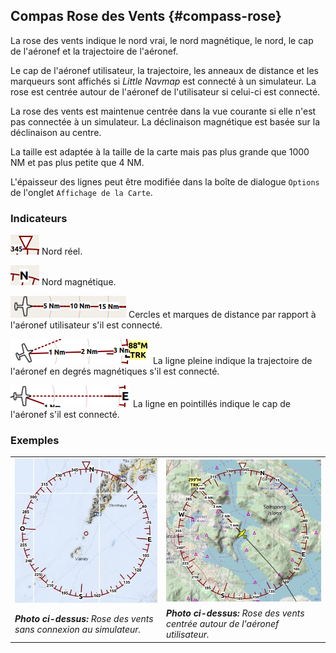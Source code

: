 ## Compas Rose des Vents {#compass-rose}

La rose des vents indique le nord vrai, le nord magnétique, le nord, le cap de l'aéronef et la trajectoire de l'aéronef.

Le cap de l'aéronef utilisateur, la trajectoire, les anneaux de distance et les marqueurs sont affichés si _Little Navmap_ est connecté à un simulateur. La rose est centrée autour de l'aéronef de l'utilisateur si celui-ci est connecté.

La rose des vents est maintenue centrée dans la vue courante si elle n'est pas connectée à un simulateur. La déclinaison magnétique est basée sur la déclinaison au centre.

La taille est adaptée à la taille de la carte mais pas plus grande que 1000 NM et pas plus petite que 4 NM.

L'épaisseur des lignes peut être modifiée dans la boîte de dialogue `Options`  de l'onglet `Affichage de la Carte`.

### Indicateurs

![True North](../images/legend/compass_rose_true_north.png "True North") Nord réel.

![Magnetic North](../images/legend/compass_rose_mag_north.png "Magnetic North") Nord magnétique.

![Distance Circles](../images/legend/compass_rose_dist.png "Distance Circles") Cercles et marques de distance par rapport à l'aéronef utilisateur s'il est connecté.

![Aircraft Track](../images/legend/compass_rose_track.png "Aircraft Track") La ligne pleine indique la trajectoire de l'aéronef en degrés magnétiques s'il est connecté.

![Aircraft Heading](../images/legend/compass_rose_heading.png "Aircraft Heading") La ligne en pointillés indique le cap de l'aéronef s'il est connecté.

### Exemples
| | |
| --- | --- |
| ![Compass Rose](../images/compass_rose.jpg "Compass Rose") | ![Compass Rose Aircraft](../images/compass_rose_aircraft.jpg "Compass Rose with Aircraft") |
| _**Photo ci-dessus:** Rose des vents sans connexion au simulateur._ | _**Photo ci-dessus:** Rose des vents centrée autour de l'aéronef utilisateur._ |
